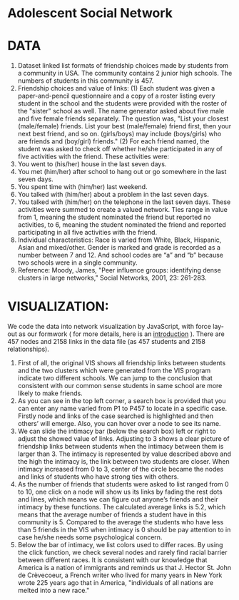﻿Adolescent Social Network 
=====================================
# DATA
1.	Dataset linked list formats of friendship choices made by students from a community in USA. The community contains 2 junior high schools. The numbers of students in this community is 457. 
2.	Friendship choices and value of links: 
(1) Each student was given a paper-and-pencil questionnaire and a copy of a roster listing every student in the school and the students were provided with the roster of the "sister" school as well. The name generator asked about five male and five female friends separately. The question was, "List your closest (male/female) friends. List your best (male/female) friend first, then your next best friend, and so on. (girls/boys) may include (boys/girls) who are friends and (boy/girl) friends."
(2) For each friend named, the student was asked to check off whether he/she participated in any of five activities with the friend. These activities were: 
1. You went to (his/her) house in the last seven days.
2. You met (him/her) after school to hang out or go somewhere in the last seven days.
3. You spent time with (him/her) last weekend.
4. You talked with (him/her) about a problem in the last seven days.
5. You talked with (him/her) on the telephone in the last seven days.
These activities were summed to create a valued network. Ties range in value from 1, meaning the student nominated the friend but reported no activities, to 6, meaning the student nominated the friend and reported participating in all five activities with the friend.
3.	Individual characteristics: 
Race is varied from White, Black, Hispanic, Asian and mixed/other. Gender is marked and grade is recorded as a number between 7 and 12. And school codes are “a” and “b” because two schools were in a single community.
4.	Reference: 
Moody, James, "Peer influence groups: identifying dense clusters in large networks," Social Networks, 2001, 23: 261-283.

# VISUALIZATION:
We code the data into network visualization by JavaScript, with force lay-out as our formwork
( for more details, here is an [introduction](https://github.com/mbostock/d3/wiki/Force-Layout) ). There are 457 nodes and 2158 links in the data file (as 457 students and 2158 relationships).
1.	First of all, the original VIS shows all friendship links between students and the two clusters which were generated from the VIS program indicate two different schools. We can jump to the conclusion that consistent with our common sense students in same school are more likely to make friends.
2.	As you can see in the top left corner, a search box is provided that you can enter any name varied from P1 to P457 to locate in a specific case. Firstly node and links of the case searched is highlighted and then others’ will emerge. Also, you can hover over a node to see its name.  
3.	We can slide the intimacy bar (below the search box) left or right to adjust the showed value of links. Adjusting to 3  shows a clear picture of friendship links between students when the intimacy between them is larger than 3. The intimacy is represented by value described above and the high the intimacy is, the link between two students are closer. When intimacy increased from 0 to 3, center of the circle became the nodes and links of students who have strong ties with others.
4.	As the number of friends that students were asked to list ranged from 0 to 10, one click on a node will show us its links by fading the rest dots and lines, which means we can figure out anyone’s friends and their intimacy by these functions. The calculated average links is 5.2, which means that the average number of friends a student have in this community is 5. Compared to the average the students who have less than 5 friends in the VIS when intimacy is 0 should be pay attention to in case he/she needs some psychological concern.
5.	Below the bar of intimacy, we list colors used to differ races. By using the click function, we check several nodes and rarely find racial barrier between different races. It is consistent with our knowledge that America is a nation of immigrants and reminds us that J. Hector St. John de Crèvecoeur, a French writer who lived for many years in New York wrote 225 years ago that in America, "individuals of all nations are melted into a new race."







